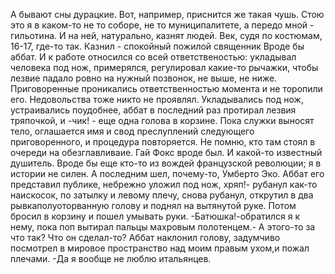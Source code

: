   А бывают сны  дурацкие.
Вот, например, приснится же такая чушь. Стою это я в каком-то не то соборе, не то муниципалитете, а передо мной - гильотина. И на ней, натурально, казнят людей. Век, судя по костюмам, 16-17, где-то так.
Казнил - спокойный пожилой священник Вроде бы аббат. И к работе относился со всей ответственостью: укладывал человека под нож, примерялся, регулировал какие-то рычажки, чтобы лезвие падало ровно на нужный позвонок, не выше, не ниже. Приговоренные проникались ответственностью момента и не торопили его. Недовольства тоже никто не проявлял. Укладывались под нож, устраивались поудобнее, аббат в последний раз протирал лезвия тряпочкой, и -чик! - еще одна голова в корзине. Пока служки выносят тело, оглашается имя и свод преслуплений следующего приговоренного, и процедура повторяется.
Не помню, кто там стоял в очереди на обезглавливаие. Гай Фокс вроде был. И какой-то известный душитель. Вроде бы еще кто-то из вождей французской революции; я в истории не силен.
А последним шел, почему-то, Умберто Эко. Аббат его представил публике, небрежно уложил под нож, хряп!- рубанул как-то наискосок, по затылку и левому плечу, снова рубанул, открутил в два рывкаполуоторванную голову и поднял на вытянутой руке. Потом бросил в корзину и пошел умывать руки.
-Батюшка!-обратился я к нему, пока поп вытирал пальцы махровым полотенцем.- А этого-то за что так? Что он сделал-то?
Аббат наклонил голову, задумчиво посмотрел в мировое пространство над моим правым ухом,и пожал плечами.
-Да я вообще не люблю итальянцев.    